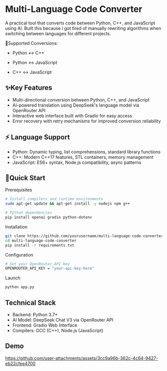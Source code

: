 
# Multi-Language Code Converter

A practical tool that converts code between Python, C++, and JavaScript using AI. Built this because I got tired of manually rewriting algorithms when switching between languages for different projects.

🔄Supported Conversions:

- Python ↔ C++

- Python ↔ JavaScript

- C++ ↔ JavaScript


## ✨Key Features

- Multi-directional conversion between Python, C++, and JavaScript
- AI-powered translation using DeepSeek's language model via OpenRouter API
- Interactive web interface built with Gradio for easy access
- Error recovery with retry mechanisms for improved conversion reliability


## ⚡ Language Support

- Python: Dynamic typing, list comprehensions, standard library functions
- C++: Modern C++17 features, STL containers, memory management
- JavaScript: ES6+ syntax, Node.js compatibility, async patterns


## 🚀Quick Start

Prerequisites

```bash
# Install compilers and runtime environments
sudo apt-get update && apt-get install -y nodejs npm g++

# Python dependencies
pip install openai gradio python-dotenv
```

Installation

```bash
git clone https://github.com/yourusername/multi-language-code-converter.git
cd multi-language-code-converter
pip install -r requirements.txt
```
Configuration

```bash
# Set your OpenRouter API key
OPENROUTER_API_KEY = "your-api-key-here"
```
Launch

```bash
python app.py
```

## Technical Stack

- Backend: Python 3.7+
- AI Model: DeepSeek Chat V3 via OpenRouter API
- Frontend: Gradio Web Interface
- Compilers: GCC (C++), Node.js (JavaScript)
## Demo

https://github.com/user-attachments/assets/3cc9a96b-362c-4c64-9427-eb22cfee4700

